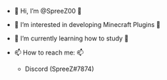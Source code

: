 - 👋 Hi, I’m @SpreeZ00 👋
- 👀 I’m interested in developing Minecraft Plugins 👀
- 🌱 I’m currently learning how to study 🌱
- 📫 How to reach me: 📫

  - Discord (SpreeZ#7874)

